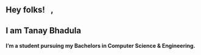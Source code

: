 ## Hey folks! <img src="https://raw.githubusercontent.com/MartinHeinz/MartinHeinz/master/wave.gif" width="10px">, 
## I am Tanay Bhadula

#### I’m a student pursuing my Bachelors in Computer Science & Engineering.
